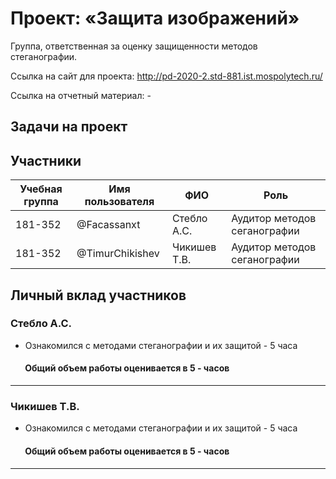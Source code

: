 # Проект: «Защита изображений»

Группа, ответственная за оценку защищенности методов стеганографии.

Ссылка на сайт для проекта: http://pd-2020-2.std-881.ist.mospolytech.ru/

Ссылка на отчетный материал: -

## Задачи на проект

## Участники

| Учебная группа | Имя пользователя | ФИО                      | Роль                            |
|----------------|------------------|--------------------------|---------------------------------|
| 181-352        | @Facassanxt      | Стебло А.С.              | Аудитор методов сеганографии    |
| 181-352        | @TimurChikishev  | Чикишев Т.В.             | Аудитор методов сеганографии     |

## Личный вклад участников

### Стебло А.С. 
- Ознакомился с методами стеганографии и их защитой - 5 часа


####        Общий объем работы оценивается в 5 - часов
------------------------------
### Чикишев Т.В.

- Ознакомился с методами стеганографии и их защитой - 5 часа

####        Общий объем работы оценивается в 5 - часов
------------------------------
